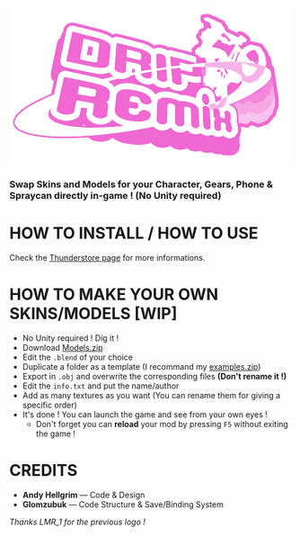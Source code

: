 <p align="center"><img src="RESOURCES/img/icon.png"></p>

### Swap Skins and Models for your Character, Gears, Phone & Spraycan directly in-game ! (No Unity required)

# HOW TO INSTALL / HOW TO USE

Check the [Thunderstore page](https://lethal-league-blaze.thunderstore.io/c/bomb-rush-cyberfunk/p/AndyLobjois/DripRemix/) for more informations.

# HOW TO MAKE YOUR OWN SKINS/MODELS [WIP]

- No Unity required ! Dig it !
- Download [Models.zip](https://github.com/AndyLobjois/BRC-DripRemix/blob/main/RESOURCES/Models.zip)
- Edit the `.blend` of your choice
- Duplicate a folder as a template (I recommand my [examples.zip](https://github.com/AndyLobjois/BRC-DripRemix/blob/main/RESOURCES/Examples.zip))
- Export in `.obj` and overwrite the corresponding files **(Don't rename it !)**
- Edit the `info.txt` and put the name/author
- Add as many textures as you want (You can rename them for giving a specific order)
- It's done ! You can launch the game and see from your own eyes !
   - Don't forget you can **reload** your mod by pressing `F5` without exiting the game !

# CREDITS

- **Andy Hellgrim** — Code & Design
- **Glomzubuk** — Code Structure & Save/Binding System

*Thanks LMR_1 for the previous logo !*